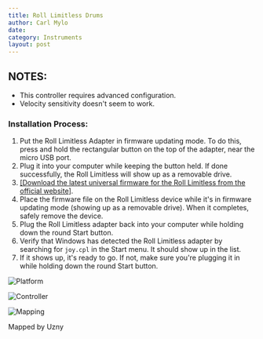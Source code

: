 ```yaml
---
title: Roll Limitless Drums
author: Carl Mylo
date: 
category: Instruments
layout: post
---
```


## NOTES:

* This controller requires advanced configuration.
* Velocity sensitivity doesn't seem to work.

### Installation Process:
1. Put the Roll Limitless Adapter in firmware updating mode. To do this, press and hold the rectangular button on the top of the adapter, near the micro USB port.
2. Plug it into your computer while keeping the button held. If done successfully, the Roll Limitless will show up as a removable drive.
3. [[Download the latest universal firmware for the Roll Limitless from the official website]](https://rolllimitless.com/firmwares/).
4. Place the firmware file on the Roll Limitless device while it's in firmware updating mode (showing up as a removable drive). When it completes, safely remove the device.
5. Plug the Roll Limitless adapter back into your computer while holding down the round Start button.
6. Verify that Windows has detected the Roll Limitless adapter by searching for `joy.cpl` in the Start menu. It should show up in the list.
7. If it shows up, it's ready to go. If not, make sure you're plugging it in while holding down the round Start button.



![Platform](https://raw.githubusercontent.com/hmxmilohax/rb3-pc/TheGreatSplit/assets/images/instruments/midi.png "Platform") 

![Controller](https://raw.githubusercontent.com/hmxmilohax/rb3-pc/TheGreatSplit/assets/images/instruments/rolllimitlesscontroller.png "Controller") 

![Mapping](https://raw.githubusercontent.com/hmxmilohax/rb3-pc/TheGreatSplit/assets/images/instruments/rolllimitlessmapping.png "Mapping") 


Mapped by Uzny